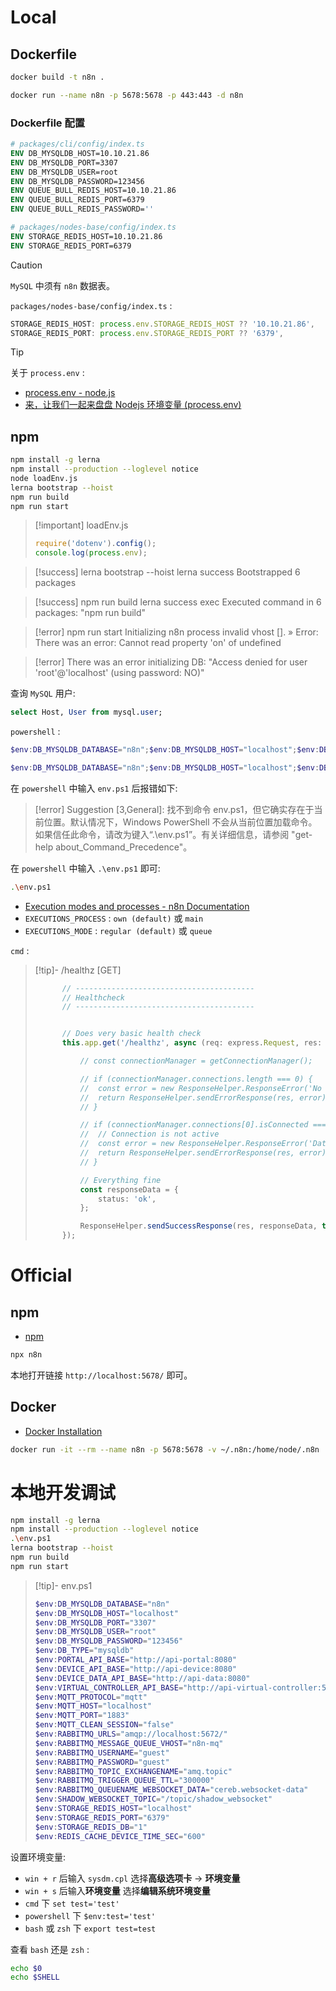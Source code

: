# Local

## Dockerfile

```bash
docker build -t n8n .
```

```bash
docker run --name n8n -p 5678:5678 -p 443:443 -d n8n
```

### Dockerfile 配置

```dockerfile
# packages/cli/config/index.ts
ENV DB_MYSQLDB_HOST=10.10.21.86
ENV DB_MYSQLDB_PORT=3307
ENV DB_MYSQLDB_USER=root
ENV DB_MYSQLDB_PASSWORD=123456
ENV QUEUE_BULL_REDIS_HOST=10.10.21.86
ENV QUEUE_BULL_REDIS_PORT=6379
ENV QUEUE_BULL_REDIS_PASSWORD=''

# packages/nodes-base/config/index.ts
ENV STORAGE_REDIS_HOST=10.10.21.86
ENV STORAGE_REDIS_PORT=6379
```

> [!caution]
> `MySQL` 中须有 `n8n` 数据表。

`packages/nodes-base/config/index.ts` :

```ts
STORAGE_REDIS_HOST: process.env.STORAGE_REDIS_HOST ?? '10.10.21.86',
STORAGE_REDIS_PORT: process.env.STORAGE_REDIS_PORT ?? '6379',
```

> [!tip]
> 关于 `process.env` :
> - [process.env - node.js](https://nodejs.org/dist/latest-v8.x/docs/api/process.html#process_process_env)
> - [来，让我们一起来盘盘 Nodejs 环境变量 (process.env)](https://juejin.cn/post/6915214622601674760)

## npm

```bash
npm install -g lerna
npm install --production --loglevel notice
node loadEnv.js
lerna bootstrap --hoist
npm run build
npm run start
```

> [!important] loadEnv.js
> ```js
> require('dotenv').config();
> console.log(process.env);
> ```

> [!success] lerna bootstrap --hoist
> lerna success Bootstrapped 6 packages

> [!success] npm run build
> lerna success exec Executed command in 6 packages: "npm run build"

> [!error] npm run start
> Initializing n8n process
> invalid vhost [].
>  »   Error: There was an error: Cannot read property 'on' of undefined

> [!error]
> There was an error initializing DB: "Access denied for user 'root'@'localhost' (using password: NO)"

查询 `MySQL` 用户:

```sql
select Host, User from mysql.user;
```

`powershell` :

```powershell
$env:DB_MYSQLDB_DATABASE="n8n";$env:DB_MYSQLDB_HOST="localhost";$env:DB_MYSQLDB_PORT="3307";$env:DB_MYSQLDB_USER="root";$env:DB_MYSQLDB_PASSWORD="123456";$env:DB_TYPE="mysqldb";$env:PORTAL_API_BASE="http://api-portal:8080";$env:DEVICE_API_BASE="http://api-device:8080";$env:DEVICE_DATA_API_BASE="http://api-data:8080";$env:VIRTUAL_CONTROLLER_API_BASE="http://api-virtual-controller:5000";$env:MQTT_PROTOCOL="mqtt";$env:MQTT_HOST="localhost";$env:MQTT_PORT="1883";$env:MQTT_CLEAN_SESSION="false";$env:RABBITMQ_URLS="amqp://localhost:5672/";$env:RABBITMQ_MESSAGE_QUEUE_VHOST="n8n-mq";$env:RABBITMQ_USERNAME="guest";$env:RABBITMQ_PASSWORD="guest";$env:RABBITMQ_TOPIC_EXCHANGENAME="amq.topic";$env:RABBITMQ_TRIGGER_QUEUE_TTL="300000";$env:RABBITMQ_QUEUENAME_WEBSOCKET_DATA="cereb.websocket-data";$env:SHADOW_WEBSOCKET_TOPIC="/topic/shadow_websocket";$env:STORAGE_REDIS_HOST="localhost";$env:STORAGE_REDIS_PORT="6379";$env:STORAGE_REDIS_DB="1";$env:REDIS_CACHE_DEVICE_TIME_SEC="600";$env:QUEUE_BULL_REDIS_HOST="localhost";$env:QUEUE_BULL_REDIS_PORT="6379";$env:QUEUE_BULL_REDIS_DB="1";$env:EXECUTIONS_PROCESS="own";$env:EXECUTIONS_MODE="regular";$env:N8N_SKIP_WEBHOOK_DEREGISTRATION_SHUTDOWN="false";$env:WEBHOOK_DOMAIN="localhost:5678/";$env:WORKFLOW_DOMAIN="localhost:5678/";$env:WEBHOOK_URL="http://localhost:5678/";$env:CUSTOM_BASE_URL="http://localhost:5678/";$env:N8N_DISABLE_PRODUCTION_MAIN_PROCESS="true";$env:N8N_BASIC_AUTH_ACTIVE="false";$env:N8N_HOST="localhost";$env:N8N_PORT="5678";$env:N8N_PROTOCOL="http";$env:N8N_CEREB_JWT_SECRET="cerebsecret";$env:N8N_ENCRYPTION_KEY="itsn8nsecret";$env:VUE_APP_URL_BASE_API="http://localhost:5678/";$env:NODE_ENV="production";$env:EXECUTIONS_DATA_PRUNE="true";$env:EXECUTIONS_DATA_MAX_AGE="168";$env:EXECUTIONS_TIMEOUT_MAX="600"
```



```powershell
$env:DB_MYSQLDB_DATABASE="n8n";$env:DB_MYSQLDB_HOST="localhost";$env:DB_MYSQLDB_PORT="3307";$env:DB_MYSQLDB_USER="root";$env:DB_MYSQLDB_PASSWORD="123456";$env:DB_TYPE="mysqldb";$env:PORTAL_API_BASE="http://api-portal:8080";$env:DEVICE_API_BASE="http://api-device:8080";$env:DEVICE_DATA_API_BASE="http://api-data:8080";$env:VIRTUAL_CONTROLLER_API_BASE="http://api-virtual-controller:5000";$env:MQTT_PROTOCOL="mqtt";$env:MQTT_HOST="localhost";$env:MQTT_PORT="1883";$env:MQTT_CLEAN_SESSION="false";$env:RABBITMQ_URLS="amqp://localhost:5672/";$env:RABBITMQ_MESSAGE_QUEUE_VHOST="n8n-mq";$env:RABBITMQ_USERNAME="guest";$env:RABBITMQ_PASSWORD="guest";$env:RABBITMQ_TOPIC_EXCHANGENAME="amq.topic";$env:RABBITMQ_TRIGGER_QUEUE_TTL="300000";$env:RABBITMQ_QUEUENAME_WEBSOCKET_DATA="cereb.websocket-data";$env:SHADOW_WEBSOCKET_TOPIC="/topic/shadow_websocket";$env:STORAGE_REDIS_HOST="localhost";$env:STORAGE_REDIS_PORT="6379";$env:STORAGE_REDIS_DB="1";$env:REDIS_CACHE_DEVICE_TIME_SEC="600"
```

在 `powershell` 中输入 `env.ps1` 后报错如下:

> [!error]
> Suggestion [3,General]: 找不到命令 env.ps1，但它确实存在于当前位置。默认情况下，Windows PowerShell 不会从当前位置加载命令。如果信任此命令，请改为键入“.\env.ps1”。有关详细信息，请参阅 "get-help about_Command_Precedence"。

在 `powershell` 中输入 `.\env.ps1` 即可:

```bash
.\env.ps1
```

- [Execution modes and processes - n8n Documentation](https://docs.n8n.io/hosting/scaling/execution-modes-processes/)
- `EXECUTIONS_PROCESS` : `own (default)` 或 `main` 
- `EXECUTIONS_MODE` : `regular (default)` 或 `queue`

`cmd` :

> [!tip]- /healthz [GET]
> ```ts
> 		// ----------------------------------------
> 		// Healthcheck
> 		// ----------------------------------------
> 
> 
> 		// Does very basic health check
> 		this.app.get('/healthz', async (req: express.Request, res: express.Response) => {
> 
> 			// const connectionManager = getConnectionManager();
> 
> 			// if (connectionManager.connections.length === 0) {
> 			// 	const error = new ResponseHelper.ResponseError('No Database connection found!', undefined, 503);
> 			// 	return ResponseHelper.sendErrorResponse(res, error);
> 			// }
> 
> 			// if (connectionManager.connections[0].isConnected === false) {
> 			// 	// Connection is not active
> 			// 	const error = new ResponseHelper.ResponseError('Database connection not active!', undefined, 503);
> 			// 	return ResponseHelper.sendErrorResponse(res, error);
> 			// }
> 
> 			// Everything fine
> 			const responseData = {
> 				status: 'ok',
> 			};
> 
> 			ResponseHelper.sendSuccessResponse(res, responseData, true, 200);
> 		});
> ```

# Official

## npm

- [npm](https://docs.n8n.io/hosting/installation/npm/)

```bash
npx n8n
```

本地打开链接 `http://localhost:5678/` 即可。

## Docker

- [Docker Installation](https://docs.n8n.io/hosting/installation/docker/)

```bash
docker run -it --rm	--name n8n -p 5678:5678	-v ~/.n8n:/home/node/.n8n	n8nio/n8n
```


# 本地开发调试

```bash
npm install -g lerna
npm install --production --loglevel notice
.\env.ps1
lerna bootstrap --hoist
npm run build
npm run start
```

> [!tip]- env.ps1
> ```powershell
> $env:DB_MYSQLDB_DATABASE="n8n"
> $env:DB_MYSQLDB_HOST="localhost"
> $env:DB_MYSQLDB_PORT="3307"
> $env:DB_MYSQLDB_USER="root"
> $env:DB_MYSQLDB_PASSWORD="123456"
> $env:DB_TYPE="mysqldb"
> $env:PORTAL_API_BASE="http://api-portal:8080"
> $env:DEVICE_API_BASE="http://api-device:8080"
> $env:DEVICE_DATA_API_BASE="http://api-data:8080"
> $env:VIRTUAL_CONTROLLER_API_BASE="http://api-virtual-controller:5000"
> $env:MQTT_PROTOCOL="mqtt"
> $env:MQTT_HOST="localhost"
> $env:MQTT_PORT="1883"
> $env:MQTT_CLEAN_SESSION="false"
> $env:RABBITMQ_URLS="amqp://localhost:5672/"
> $env:RABBITMQ_MESSAGE_QUEUE_VHOST="n8n-mq"
> $env:RABBITMQ_USERNAME="guest"
> $env:RABBITMQ_PASSWORD="guest"
> $env:RABBITMQ_TOPIC_EXCHANGENAME="amq.topic"
> $env:RABBITMQ_TRIGGER_QUEUE_TTL="300000"
> $env:RABBITMQ_QUEUENAME_WEBSOCKET_DATA="cereb.websocket-data"
> $env:SHADOW_WEBSOCKET_TOPIC="/topic/shadow_websocket"
> $env:STORAGE_REDIS_HOST="localhost"
> $env:STORAGE_REDIS_PORT="6379"
> $env:STORAGE_REDIS_DB="1"
> $env:REDIS_CACHE_DEVICE_TIME_SEC="600"
> ```

设置环境变量:

- `win + r` 后输入 `sysdm.cpl` 选择**高级选项卡** -> **环境变量**
- `win + s` 后输入**环境变量** 选择**编辑系统环境变量**
- `cmd` 下 `set test='test'`
- `powershell` 下 `$env:test='test'`
- `bash` 或 `zsh` 下 `export test=test`

查看 `bash` 还是 `zsh` :

```bash
echo $0
echo $SHELL
```